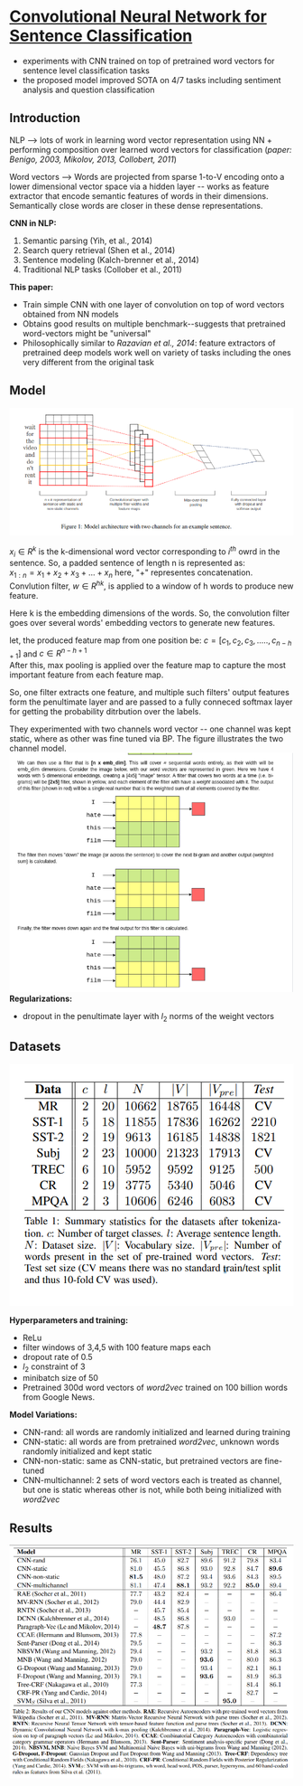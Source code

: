 # [Convolutional Neural Network for Sentence Classification](https://arxiv.org/pdf/1408.5882.pdf)

- experiments with CNN trained on top of pretrained word vectors for sentence level classification tasks
- the proposed model improved SOTA on 4/7 tasks including sentiment analysis and question classification
  

## Introduction

NLP --> lots of work in learning word vector representation using NN + performing composition over learned word vectors for classification (*paper: Benigo, 2003, Mikolov, 2013, Collobert, 2011*)

Word vectors --> Words are projected from sparse 1-to-V encoding onto a lower dimensional vector space via a hidden layer -- works as feature extractor that encode semantic features of words in their dimensions.
Semantically close words are closer in these dense representations.

**CNN in NLP:**<br>
1. Semantic parsing (Yih, et al., 2014)
2. Search query retrieval (Shen et al., 2014)
3. Sentence modeling (Kalch-brenner et al., 2014)
4. Traditional NLP tasks (Collober et al., 2011)

**This paper:**
 - Train simple CNN with one layer of convolution on top of word vectors obtained from NN models
 - Obtains good results on multiple benchmark--suggests that pretrained word-vectors might be "universal"
 - Philosophically similar to *Razavian et al., 2014*:  feature extractors of pretrained deep models work well on variety of tasks including the ones very different from the original task


## Model

![Architecture](images/Kim_CNN_Sentence_classification_fig_1.png "Model Architecture")


$x_i \in R^k$ is the k-dimensional word vector corresponding to $i^{th}$ owrd in the sentence. So, a padded sentence of length n is represented as: <br>
$x_{1:n}=x_1+x_2+x_3+...+x_n$ here, "$+$" representes concatenation.<br>
Convlution filter, $w \in R^{hk}$, is applied to a window of h words to produce new feature. 

Here k is the embedding dimensions of the words. So, the convolution filter goes over several words' embedding vectors to generate new features.

let, the produced feature map from one position be:
$c = [c_1,c_2,c_3,.....,c_{n-h+1}]$ and $c \in R^{n-h+1}$<br>
After this, max pooling is applied over the feature map to capture the most important feature from each feature map.

So, one filter extracts one feature, and multiple such filters' output features form the penultimate layer and are passed to a fully conneced softmax layer for getting the probability ditrbution over the labels.

They experimented with two channels word vector -- one channel was kept static, where as other was fine tuned via BP. The figure illustrates the two channel model.
![Architecture](images/Kim_CNN_Sentence_classification_fig_4.png "Model Architecture")
**Regularizations:**<br>
+ dropout in the penultimate layer with $l_2$ norms of the weight vectors

## Datasets

![Dataset Summary](images/Kim_CNN_Sentence_classification_fig_2.png "Datasets of the paper")

**Hyperparameters and training:**<br>
+ ReLu
+ filter windows of 3,4,5 with 100 feature maps each
+ dropout rate of 0.5
+ $l_2$ constraint of 3
+ minibatch size of 50
+ Pretrained 300d word vectors of *word2vec* trained on 100 billion words from Google News.
  
**Model Variations:**<br>
- CNN-rand: all words are randomly initialized and learned during training
- CNN-static: all words are from pretrained *word2vec*, unknown words randomly initialized and kept static
- CNN-non-static: same as CNN-static, but pretrained vectors are fine-tuned
- CNN-multichannel: 2 sets of word vectors each is treated as channel, but one is static whereas other is not, while both being initialized with *word2vec* 

## Results

![](images/Kim_CNN_Sentence_classification_fig_3.png "Results")
